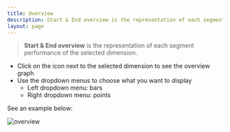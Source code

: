 ```yaml
---
title: Overview
description: Start & End overview is the representation of each segment performance of the selected dimension.
layout: page
---
```


> **Start & End overview** is the representation of each segment performance of the selected dimension.

* Click on the icon next to the selected dimension to see the overview graph
* Use the dropdown menus to choose what you want to display
    * Left dropdown menu: bars
    * Right dropdown menu: points

See an example below:

![overview]({{site.url}}/{{site.baseurl}}/core_app/compare/web_application/menu/images/StartEnd-Overview-Compare_GIF2.gif)
